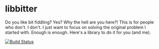 # libbitter
Do you like bit fiddling? Yes? Why the hell are you here?!
This is for people who don't. I don't. I just want to focus on solving the original problem I started with.
Enough is enough. Here's a library to do it for you (and me).

[![Build Status](https://travis-ci.org/OMGtechy/libbitter.svg)](https://travis-ci.org/OMGtechy/libbitter)
